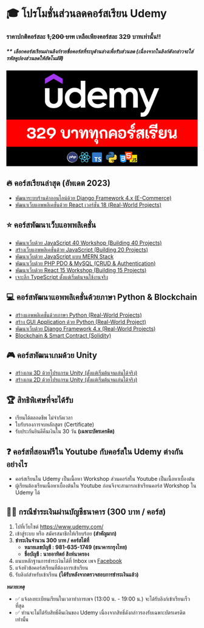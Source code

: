# 🎓 โปรโมชั่นส่วนลดคอร์สเรียน Udemy
### ราคาปกติคอร์สละ ~~1,200 บาท~~ เหลือเพียงคอร์สละ 329 บาทเท่านั้น!!
##### ** **เลือกคอร์สเรียนผ่านลิงก์รายชื่อคอร์สที่ระบุด้านล่างเพื่อรับส่วนลด (เนื่องจากในลิงก์ดังกล่าวจะใส่รหัสคูปองส่วนลดให้อัตโนมัติ)**

![image](https://github.com/kongruksiamza/udemy-course/blob/main/udemy-course.png?raw=true)

## 🔥 คอร์สเรียนล่าสุด (อัพเดต 2023)
- [พัฒนาระบบร้านค้าออนไลน์ด้วย Django Framework 4.x (E-Commerce)](https://www.udemy.com/course/django-framework-e-commerce/?couponCode=CPMYT082023)
- [พัฒนาเว็บแอพพลิเคชั่นด้วย React เวอร์ชั่น 18 (Real-World Projects)](https://www.udemy.com/course/react-real-world-projects/?couponCode=CPMYT082023)

## ⭐ คอร์สพัฒนาเว็บแอพพลิเคชั่น
- [พัฒนาเว็บด้วย JavaScript 40 Workshop (Building 40 Projects)](https://www.udemy.com/course/javascript-30-workshop/?couponCode=CPMYT082023)
- [สร้างเว็บแอพพลิเคชั่นด้วย JavaScript (Building 20 Projects)](https://www.udemy.com/course/javascript-building-20-projects/?couponCode=CPMYT082023)
- [พัฒนาเว็บด้วย JavaScript แบบ MERN Stack](https://www.udemy.com/course/javascript-mern-stack/?couponCode=CPMYT082023)
- [พัฒนาเว็บด้วย PHP PDO & MySQL (CRUD & Authentication)](https://www.udemy.com/course/php-pdo-mysql-crud/?couponCode=CPMYT082023)
- [พัฒนาเว็บด้วย React 15 Workshop (Building 15 Projects)](https://www.udemy.com/course/react-15-workshop/?couponCode=CPMYT082023)
- [เจาะลึก TypeScript ตั้งแต่เริ่มต้นจนใช้งานจริง](https://www.udemy.com/course/typescript-basic/?couponCode=CPMYT082023)

## 💻 คอร์สพัฒนาแอพพลิเคชั่นด้วยภาษา Python & Blockchain 
- [สร้างแอพพลิเคชั่นด้วยภาษา Python (Real-World Projects)](https://www.udemy.com/course/python-real-world-projects/?couponCode=CPMYT082023)
- [สร้าง GUI Application ด้วย Python (Real-World Project)](https://www.udemy.com/course/python-gui-projects/?couponCode=CPMYT082023)
- [พัฒนาเว็บด้วย Django Framework 4.x (Real-World Projects)](https://www.udemy.com/course/django-framework-real-world-projects/?couponCode=CPMYT082023)
- [Blockchain & Smart Contract (Solidity)](https://www.udemy.com/course/blockchain-smart-contract/?couponCode=CPMYT082023)

## 🎮 คอร์สพัฒนาเกมด้วย Unity 
- [สร้างเกม 3D ด้วยโปรแกรม Unity (ตั้งแต่เริ่มต้นจนเล่นได้จริง)](https://www.udemy.com/course/unity-3d-game/?couponCode=CPMYT082023)
- [สร้างเกม 2D ด้วยโปรแกรม Unity (ตั้งแต่เริ่มต้นจนเล่นได้จริง)](https://www.udemy.com/course/unity-2d-tutorial/?couponCode=CPMYT082023)

## 🏆 สิทธิพิเศษที่จะได้รับ
- เรียนได้ตลอดชีพ ไม่จำกัดเวลา
- ใบรับรองการจบหลักสูตร (Certificate)
- รับประกันยินดีคืนเงินใน 30 วัน **(เฉพาะบัตรเครดิต)**

## ❓ คอร์สที่สอนฟรีใน Youtube กับคอร์สใน Udemy ต่างกันอย่างไร
- คอร์สเรียนใน Udemy เป็นเนื้อหา Workshop ส่วนคอร์สใน Youtube เป็นเนื้อหาเบื้องต้น
- ผู้เรียนต้องเรียนเนื้อหาเบื้องต้นใน Youtube ก่อนจึงจะสามารถเข้าเรียนคอร์ส Workshop ใน Udemy ได้

## 👨‍💻 กรณีชำระเงินผ่านบัญชีธนาคาร (300 บาท / คอร์ส)
1) ไปที่เว็บไซต์  https://www.udemy.com/
2) เข้าสู่ระบบ หรือ สมัครสมาชิกให้เรียบร้อย **(สำคัญมาก)**
3) **ชำระเงินจำนวน 300 บาท / คอร์สได้ที่**
    - **หมายเลขบัญชี : 981-635-1749 (ธนาคารกรุงไทย)**
    - **ชื่อบัญชี : นายอาทิตย์ สิงห์นาครอง**
4) แนบหลักฐานการชำระเงินได้ที่ Inbox เพจ [Facebook](https://www.facebook.com/KongRuksiamTutorial/)
5) แจ้งหัวข้อคอร์สเรียนที่ต้องการเข้าเรียน
6) รับลิงก์สำหรับเข้าเรียน **(ได้รับหลังจากตรวจสอบการชำระเงินแล้ว)**

**_หมายเหตุ_** 
- ✅ แจ้งลงทะเบียนเรียนในเวลาทำการเพจ (13:00 น. - 19:00 น.) จะได้รับลิงก์เข้าเรียนเร็วที่สุด 
- ✅ ท่านจะไม่ได้รับสิทธิ์คืนเงินของ Udemy เนื่องจากสิทธิ์ดังกล่าวรองรับเฉพาะบัตรเครดิตเท่านั้น
